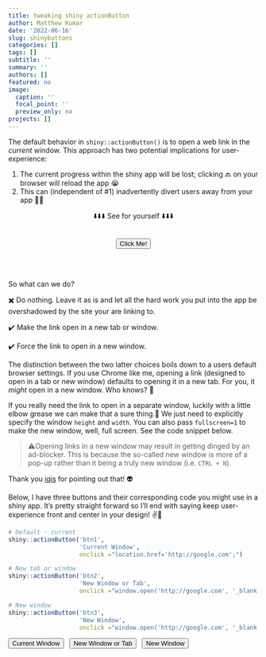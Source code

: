 ```yaml
---
title: tweaking shiny actionButton
author: Matthew Kumar
date: '2022-06-16'
slug: shinybuttons
categories: []
tags: []
subtitle: ''
summary: ''
authors: []
featured: no
image:
  caption: ''
  focal_point: ''
  preview_only: no
projects: []
---
```


The default behavior in `shiny::actionButton()` is to open a web link in the *current* window. This approach has two potential implications for user-experience:

1.  The current progress within the shiny app will be lost; clicking 🔙 on your browser will reload the app 😭
2.  This can (independent of \#1) inadvertently divert users away from your app 🏃️💨

<center>

⬇️⬇️⬇️ See for yourself ⬇️⬇️⬇️
<br>
<br>

<button class="btn btn-default action-button btn-warning" id="btn0" onclick="alert(&quot;Just kidding! Youre not going anywhere!&quot;)" type="button">Click Me!</button>
</center>

<br> <br>

So what can we do?

✖️ Do nothing. Leave it as is and let all the hard work you put into the app be overshadowed by the site your are linking to.

✔️ Make the link open in a new tab or window.

✔️ Force the link to open in a new window.

The distinction between the two latter choices boils down to a users default browser settings. If you use Chrome like me, opening a link (designed to open in a tab or new window) defaults to opening it in a new tab. For you, it *might* open in a new window. Who knows? 🎱

If you really need the link to open in a separate window, luckily with a little elbow grease we can make that a sure thing.🎯 We just need to explicitly specify the window `height` and `width`. You can also pass `fullscreen=1` to make the new window, well, full screen. See the code snippet below.

> ⚠️Opening links in a new window may result in getting dinged by an ad-blocker. This is because the so-called new window is more of a pop-up rather than it being a truly new window (i.e. `CTRL + N`).

Thank you [iqis](https://github.com/iqis) for pointing out that! 👽️

Below, I have three buttons and their corresponding code you might use in a shiny app. It’s pretty straight forward so I’ll end with saying keep user-experience front and center in your design! ✌🍻

``` r
# Default - current
shiny::actionButton('btn1',
                    'Current Window',
                    onclick ="location.href='http://google.com';")

# New tab or window  
shiny::actionButton('btn2',
                    'New Window or Tab', 
                    onclick ="window.open('http://google.com', '_blank')")

# New window
shiny::actionButton('btn3',
                    'New Window', 
                    onclick ="window.open('http://google.com', '_blank','width=800,height=800')")
```

<button class="btn btn-default action-button btn btn-danger btn-lg  btn-huge" id="btn1" onclick="location.href=&#39;http://google.com&#39;;" type="button">Current Window</button>
&nbsp;
<button class="btn btn-default action-button btn btn-warning btn-lg  btn-huge" id="btn2" onclick="window.open(&#39;http://google.com&#39;, &#39;_blank&#39;)" type="button">New Window or Tab</button>
&nbsp;
<button class="btn btn-default action-button btn btn-success btn-lg  btn-huge" id="btn3" onclick="window.open(&#39;http://google.com&#39;, &#39;_blank&#39;,&#39;width=800,height=800&#39;)" type="button">New Window</button>
